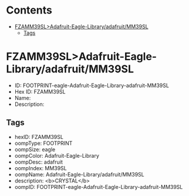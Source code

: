 



Contents
========

* [FZAMM39SL>Adafruit-Eagle-Library/adafruit/MM39SL](#fzamm39sladafruit-eagle-libraryadafruitmm39sl)
	* [Tags](#tags)

# FZAMM39SL>Adafruit-Eagle-Library/adafruit/MM39SL

- ID: FOOTPRINT-eagle-Adafruit-Eagle-Library-adafruit-MM39SL
- Hex ID: FZAMM39SL
- Name: 
- Description: 

## Tags

- hexID: FZAMM39SL
- oompType: FOOTPRINT
- oompSize: eagle
- oompColor: Adafruit-Eagle-Library
- oompDesc: adafruit
- oompIndex: MM39SL
- oompName: Adafruit-Eagle-Library/adafruit/MM39SL
- description: &lt;b&gt;CRYSTAL&lt;/b&gt;
- oompID: FOOTPRINT-eagle-Adafruit-Eagle-Library-adafruit-MM39SL
